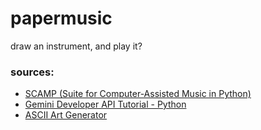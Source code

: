 # papermusic

draw an instrument, and play it?

### sources:

- [SCAMP (Suite for Computer-Assisted Music in Python)](http://scamp.marcevanstein.com/)
- [Gemini Developer API Tutorial - Python](https://ai.google.dev/gemini-api/docs/get-started/tutorial?lang=python)
- [ASCII Art Generator](https://patorjk.com/software/taag/#p=display&f=Graffiti&t=Type%20Something%20)
